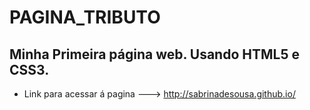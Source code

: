 # PAGINA_TRIBUTO

## Minha Primeira página web. Usando HTML5 e CSS3.

* Link para acessar á pagina ---> http://sabrinadesousa.github.io/
